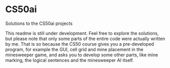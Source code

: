 # CS50ai
Solutions to the CS50ai projects

This readme is still under development. Feel free to explore the solutions, but please note that only some parts of the entire code were actually written by me.
That is so because the CS50 course gives you a pre-developed program, for example the GUI, cell grid and mine placement in the minesweeper game, and asks you to develop some other parts, like mine marking, the logical sentences and the minesweeper AI itself.

